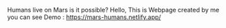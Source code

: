 Humans live on Mars is it possible?
Hello, 
  This is Webpage created by me you can see Demo : https://mars-humans.netlify.app/
